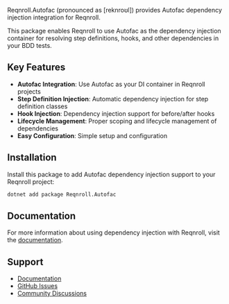 ﻿Reqnroll.Autofac (pronounced as [reknroʊl]) provides Autofac dependency injection integration for Reqnroll.

This package enables Reqnroll to use Autofac as the dependency injection container for resolving step definitions, hooks, and other dependencies in your BDD tests.

## Key Features

- **Autofac Integration**: Use Autofac as your DI container in Reqnroll projects
- **Step Definition Injection**: Automatic dependency injection for step definition classes
- **Hook Injection**: Dependency injection support for before/after hooks
- **Lifecycle Management**: Proper scoping and lifecycle management of dependencies
- **Easy Configuration**: Simple setup and configuration

## Installation

Install this package to add Autofac dependency injection support to your Reqnroll project:

```bash
dotnet add package Reqnroll.Autofac
```

## Documentation

For more information about using dependency injection with Reqnroll, visit the [documentation](https://docs.reqnroll.net/).

## Support

- [Documentation](https://docs.reqnroll.net/)
- [GitHub Issues](https://github.com/reqnroll/Reqnroll/issues)
- [Community Discussions](https://github.com/reqnroll/Reqnroll/discussions)
